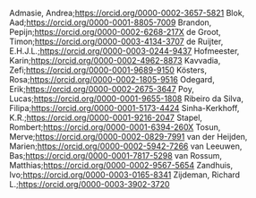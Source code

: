 Admasie, Andrea;https://orcid.org/0000-0002-3657-5821 
Blok, Aad;https://orcid.org/0000-0001-8805-7009 
Brandon, Pepijn;https://orcid.org/0000-0002-6268-217X 
de Groot, Timon;https://orcid.org/0000-0003-4134-3707 
de Ruijter, E.H.J.L.;https://orcid.org/0000-0003-0244-9437 
Hofmeester, Karin;https://orcid.org/0000-0002-4962-8873 
Kavvadia, Zefi;https://orcid.org/0000-0001-9689-9150 
Kösters, Rosa;https://orcid.org/0000-0002-1805-9516 
Odegard, Erik;https://orcid.org/0000-0002-2675-3647 
Poy, Lucas;https://orcid.org/0000-0001-9655-1808 
Ribeiro da Silva, Filipa;https://orcid.org/0000-0001-5173-4424 
Sinha-Kerkhoff, K.R.;https://orcid.org/0000-0001-9216-2047 
Stapel, Rombert;https://orcid.org/0000-0001-6394-260X 
Tosun, Merve;https://orcid.org/0000-0002-0829-7991 
van der Heijden, Marien;https://orcid.org/0000-0002-5942-7266 
van Leeuwen, Bas;https://orcid.org/0000-0001-7817-5298 
van Rossum, Matthias;https://orcid.org/0000-0002-9567-5654 
Zandhuis, Ivo;https://orcid.org/0000-0003-0165-8341 
Zijdeman, Richard L.;https://orcid.org/0000-0003-3902-3720 
